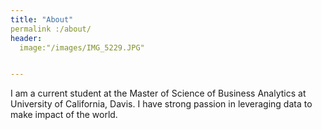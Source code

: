 ```yaml
---
title: "About"
permalink :/about/
header:
  image:"/images/IMG_5229.JPG"


---
```

I am a current student at the Master of Science of Business Analytics at University of California, Davis. I have strong passion in leveraging data to make impact of the world.
